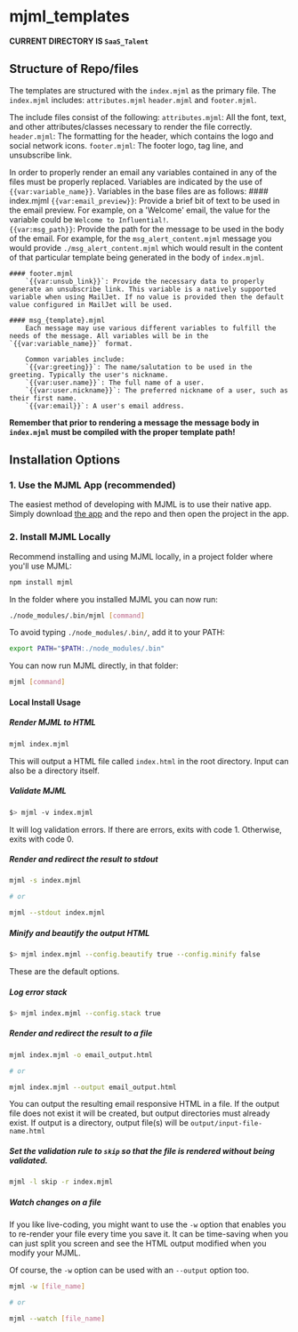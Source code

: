# mjml_templates

**CURRENT DIRECTORY IS `SaaS_Talent`**

## Structure of Repo/files

The templates are structured with the `index.mjml` as the primary file. The `index.mjml` includes: `attributes.mjml` `header.mjml` and `footer.mjml`.

The include files consist of the following:
    `attributes.mjml`: All the font, text, and other attributes/classes necessary to render the file correctly.
    `header.mjml`: The formatting for the header, which contains the logo and social network icons.
    `footer.mjml`: The footer logo, tag line, and unsubscribe link.

In order to properly render an email any variables contained in any of the files must be properly replaced. Variables are indicated by the use of `{{var:variable_name}}`. Variables in the base files are as follows:
    #### index.mjml
        `{{var:email_preview}}`: Provide a brief bit of text to be used in the email preview. For example, on a 'Welcome' email, the value for the variable could be `Welcome to Influential!`.      
        `{{var:msg_path}}`: Provide the path for the message to be used in the body of the email. For example, for the `msg_alert_content.mjml` message you would provide `./msg_alert_content.mjml` which would result in the content of that particular template being generated in the body of `index.mjml`.

    #### footer.mjml
        `{{var:unsub_link}}`: Provide the necessary data to properly generate an unsubscribe link. This variable is a natively supported variable when using MailJet. If no value is provided then the default value configured in MailJet will be used.

    #### msg_{template}.mjml
        Each message may use various different variables to fulfill the needs of the message. All variables will be in the `{{var:variable_name}}` format.

        Common variables include:
        `{{var:greeting}}`: The name/salutation to be used in the greeting. Typically the user's nickname.
        `{{var:user.name}}`: The full name of a user.
        `{{var:user.nickname}}`: The preferred nickname of a user, such as their first name.
        `{{var:email}}`: A user's email address.

**Remember that prior to rendering a message the message body in `index.mjml` must be compiled with the proper template path!**

## Installation Options

### 1. Use the MJML App (recommended)
The easiest method of developing with MJML is to use their native app. Simply download [the app](https://mjmlio.github.io/mjml-app/) and the repo and then open the project in the app. 

### 2. Install MJML Locally

Recommend installing and using MJML locally, in a project folder where you'll use MJML:
```bash
npm install mjml
```
In the folder where you installed MJML you can now run:
```bash
./node_modules/.bin/mjml [command]
```
To avoid typing `./node_modules/.bin/`, add it to your PATH:
```bash
export PATH="$PATH:./node_modules/.bin"
```
You can now run MJML directly, in that folder:
```bash
mjml [command]
```
#### Local Install Usage
##### Render MJML to HTML

```bash
mjml index.mjml
```
This will output a HTML file called `index.html` in the root directory.
Input can also be a directory itself.

##### Validate MJML

```bash
$> mjml -v index.mjml
```

It will log validation errors. If there are errors, exits with code 1. Otherwise, exits with code 0.

##### Render and redirect the result to stdout

```bash
mjml -s index.mjml

# or

mjml --stdout index.mjml
```

##### Minify and beautify the output HTML

```bash
$> mjml index.mjml --config.beautify true --config.minify false
```

These are the default options.

##### Log error stack

```bash
$> mjml index.mjml --config.stack true
```

##### Render and redirect the result to a file

```bash
mjml index.mjml -o email_output.html

# or

mjml index.mjml --output email_output.html
```

You can output the resulting email responsive HTML in a file.
If the output file does not exist it will be created, but output directories must already exist.
If output is a directory, output file(s) will be `output/input-file-name.html`

##### Set the validation rule to `skip` so that the file is rendered without being validated.

```bash
mjml -l skip -r index.mjml
```

##### Watch changes on a file

If you like live-coding, you might want to use the `-w` option that enables you to re-render your file every time you save it.
It can be time-saving when you can just split you screen and see the HTML output modified when you modify your MJML.

Of course, the `-w` option can be used with an `--output` option too.

```bash
mjml -w [file_name]

# or

mjml --watch [file_name]
```
